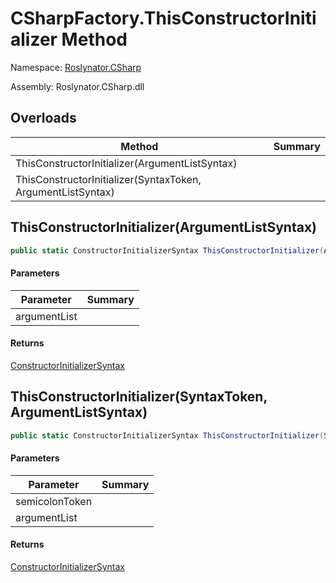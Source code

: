 # CSharpFactory\.ThisConstructorInitializer Method

Namespace: [Roslynator.CSharp](../../README.md)

Assembly: Roslynator\.CSharp\.dll

## Overloads

| Method | Summary |
| ------ | ------- |
| ThisConstructorInitializer\(ArgumentListSyntax\) | |
| ThisConstructorInitializer\(SyntaxToken, ArgumentListSyntax\) | |

## ThisConstructorInitializer\(ArgumentListSyntax\)

```csharp
public static ConstructorInitializerSyntax ThisConstructorInitializer(ArgumentListSyntax argumentList = null)
```

#### Parameters

| Parameter | Summary |
| --------- | ------- |
| argumentList | |

#### Returns

[ConstructorInitializerSyntax](https://docs.microsoft.com/en-us/dotnet/api/microsoft.codeanalysis.csharp.syntax.constructorinitializersyntax)


## ThisConstructorInitializer\(SyntaxToken, ArgumentListSyntax\)

```csharp
public static ConstructorInitializerSyntax ThisConstructorInitializer(SyntaxToken semicolonToken, ArgumentListSyntax argumentList)
```

#### Parameters

| Parameter | Summary |
| --------- | ------- |
| semicolonToken | |
| argumentList | |

#### Returns

[ConstructorInitializerSyntax](https://docs.microsoft.com/en-us/dotnet/api/microsoft.codeanalysis.csharp.syntax.constructorinitializersyntax)



